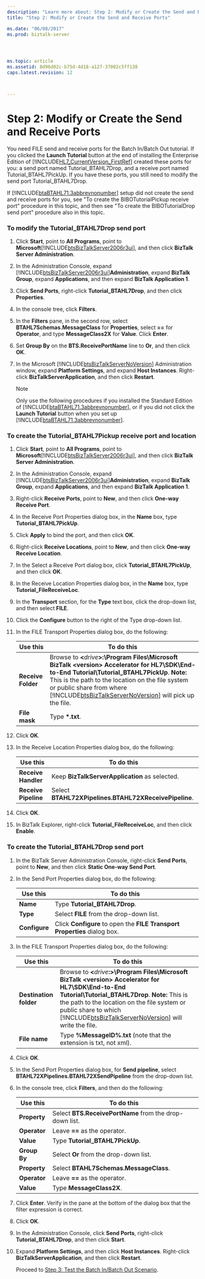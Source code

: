 ```yaml
---
description: "Learn more about: Step 2: Modify or Create the Send and Receive Ports"
title: "Step 2: Modify or Create the Send and Receive Ports"

ms.date: "06/08/2017"
ms.prod: biztalk-server




ms.topic: article
ms.assetid: 8d96d02c-b75d-4d18-a127-37002c5ff138
caps.latest.revision: 12



---
```

# Step 2: Modify or Create the Send and Receive Ports
You need FILE send and receive ports for the Batch In/Batch Out tutorial. If you clicked the **Launch Tutorial** button at the end of installing the Enterprise Edition of [!INCLUDE[HL7_CurrentVersion_FirstRef](../../includes/hl7-currentversion-firstref-md.md)] created these ports for you: a send port named Tutorial_BTAHL7Drop, and a receive port named Tutorial_BTAHL7PickUp. If you have these ports, you still need to modify the send port Tutorial_BTAHL7Drop.  

 If [!INCLUDE[btaBTAHL71.3abbrevnonumber](../../includes/btabtahl71-3abbrevnonumber-md.md)] setup did not create the send and receive ports for you, see "To create the BIBOTutorialPickup receive port" procedure in this topic, and then see "To create the BIBOTutorialDrop send port" procedure also in this topic.  

### To modify the Tutorial_BTAHL7Drop send port  

1. Click **Start**, point to **All Programs**, point to **Microsoft**[!INCLUDE[btsBizTalkServer2006r3ui](../../includes/btsbiztalkserver2006r3ui-md.md)], and then click **BizTalk Server Administration**.  

2. In the Administration Console, expand [!INCLUDE[btsBizTalkServer2006r3ui](../../includes/btsbiztalkserver2006r3ui-md.md)]**Administration**, expand **BizTalk Group**, expand **Applications**, and then expand **BizTalk Application 1**.  

3. Click **Send Ports**, right-click **Tutorial_BTAHL7Drop**, and then click **Properties**.  

4. In the console tree, click **Filters**.  

5. In the **Filters** pane, in the second row, select **BTAHL7Schemas.MessageClass** for **Properties**, select **==** for **Operator**, and type **MessageClass2X** for **Value**. Click **Enter**.  

6. Set **Group By** on the **BTS.ReceivePortName** line to **Or**, and then click **OK**.  

7. In the Microsoft [!INCLUDE[btsBizTalkServerNoVersion](../../includes/btsbiztalkservernoversion-md.md)] Administration window, expand **Platform Settings**, and expand **Host Instances**. Right-click **BizTalkServerApplication**, and then click **Restart**.  

   > [!NOTE]
   >  Only use the following procedures if you installed the Standard Edition of [!INCLUDE[btaBTAHL71.3abbrevnonumber](../../includes/btabtahl71-3abbrevnonumber-md.md)], or if you did not click the **Launch Tutorial** button when you set up [!INCLUDE[btaBTAHL71.3abbrevnonumber](../../includes/btabtahl71-3abbrevnonumber-md.md)].  

### To create the Tutorial_BTAHL7Pickup receive port and location  

1. Click **Start**, point to **All Programs**, point to **Microsoft**[!INCLUDE[btsBizTalkServer2006r3ui](../../includes/btsbiztalkserver2006r3ui-md.md)], and then click **BizTalk Server Administration**.  

2. In the Administration Console, expand [!INCLUDE[btsBizTalkServer2006r3ui](../../includes/btsbiztalkserver2006r3ui-md.md)]**Administration**, expand **BizTalk Group**, expand **Applications**, and then expand **BizTalk Application 1**.  

3. Right-click **Receive Ports**, point to **New**, and then click **One-way Receive Port**.  

4. In the Receive Port Properties dialog box, in the **Name** box, type **Tutorial_BTAHL7PickUp**.  

5. Click **Apply** to bind the port, and then click **OK**.  

6. Right-click **Receive Locations**, point to **New**, and then click **One-way Receive Location**.  

7. In the Select a Receive Port dialog box, click **Tutorial_BTAHL7PickUp**, and then click **OK**.  

8. In the Receive Location Properties dialog box, in the **Name** box, type **Tutorial_FileReceiveLoc**.  

9. In the **Transport** section, for the **Type** text box, click the drop-down list, and then select **FILE**.  

10. Click the **Configure** button to the right of the Type drop-down list.  

11. In the FILE Transport Properties dialog box, do the following:  


    |      Use this      |                                                                                                                                                                         To do this                                                                                                                                                                          |
    |--------------------|-------------------------------------------------------------------------------------------------------------------------------------------------------------------------------------------------------------------------------------------------------------------------------------------------------------------------------------------------------------|
    | **Receive Folder** | Browse to **\<**<em>drive</em>**\>:\Program Files\Microsoft BizTalk \<version\> Accelerator for HL7\SDK\End-to-End Tutorial\Tutorial_BTAHL7PickUp**. **Note:**  This is the path to the location on the file system or public share from where [!INCLUDE[btsBizTalkServerNoVersion](../../includes/btsbiztalkservernoversion-md.md)] will pick up the file. |
    |   **File mask**    |                                                                                                                                                                      Type **\*.txt**.                                                                                                                                                                       |


12. Click **OK**.  

13. In the Receive Location Properties dialog box, do the following:  


    |       Use this       |                      To do this                       |
    |----------------------|-------------------------------------------------------|
    | **Receive Handler**  |    Keep **BizTalkServerApplication** as selected.     |
    | **Receive Pipeline** | Select **BTAHL72XPipelines.BTAHL72XReceivePipeline**. |


14. Click **OK**.  

15. In BizTalk Explorer, right-click **Tutorial_FileReceiveLoc**, and then click **Enable**.  

### To create the Tutorial_BTAHL7Drop send port  

1. In the BizTalk Server Administration Console, right-click **Send Ports**, point to **New**, and then click **Static One-way Send Port**.  

2. In the Send Port Properties dialog box, do the following:  


   |   Use this    |                                To do this                                 |
   |---------------|---------------------------------------------------------------------------|
   |   **Name**    |                       Type **Tutorial_BTAHL7Drop**.                       |
   |   **Type**    |                 Select **FILE** from the drop-down list.                  |
   | **Configure** | Click **Configure** to open the **FILE Transport Properties** dialog box. |


3. In the FILE Transport Properties dialog box, do the following:  


   |        Use this        |                                                                                                                                                                      To do this                                                                                                                                                                       |
   |------------------------|-------------------------------------------------------------------------------------------------------------------------------------------------------------------------------------------------------------------------------------------------------------------------------------------------------------------------------------------------------|
   | **Destination folder** | Browse to **\<**<em>drive</em>**:\>\Program Files\Microsoft BizTalk \<version\> Accelerator for HL7\SDK\End-to-End Tutorial\Tutorial_BTAHL7Drop**. **Note:**  This is the path to the location on the file system or public share to which [!INCLUDE[btsBizTalkServerNoVersion](../../includes/btsbiztalkservernoversion-md.md)] will write the file. |
   |     **File name**      |                                                                                                                                          Type **%MessageID%.txt** (note that the extension is txt, not xml).                                                                                                                                          |


4. Click **OK**.  

5. In the Send Port Properties dialog box, for **Send pipeline**, select **BTAHL72XPipelines.BTAHL72XSendPipeline** from the drop-down list.  

6. In the console tree, click **Filters**, and then do the following:  


   |   Use this   |                       To do this                        |
   |--------------|---------------------------------------------------------|
   | **Property** | Select **BTS.ReceivePortName** from the drop-down list. |
   | **Operator** |              Leave **==** as the operator.              |
   |  **Value**   |             Type **Tutorial_BTAHL7PickUp**.             |
   | **Group By** |         Select **Or** from the drop-down list.          |
   | **Property** |         Select **BTAHL7Schemas.MessageClass**.          |
   | **Operator** |              Leave **==** as the operator.              |
   |  **Value**   |                Type **MessageClass2X**.                 |


7. Click **Enter**. Verify in the pane at the bottom of the dialog box that the filter expression is correct.  

8. Click **OK**.  

9. In the Administration Console, click **Send Ports**, right-click **Tutorial_BTAHL7Drop**, and then click **Start**.  

10. Expand **Platform Settings**, and then click **Host Instances**. Right-click **BizTalkServerApplication**, and then click **Restart**.  

    Proceed to [Step 3: Test the Batch In/Batch Out Scenario](../../adapters-and-accelerators/accelerator-hl7/step-3-test-the-batch-in-batch-out-scenario.md).
